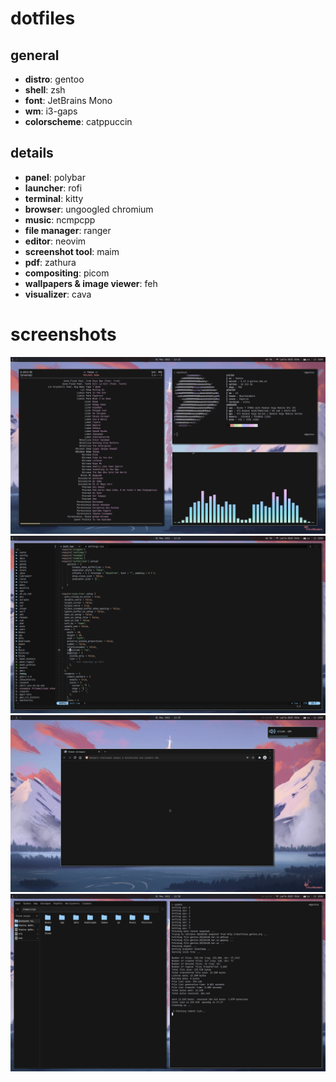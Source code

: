 dotfiles
========
## general
- **distro**: gentoo
- **shell**: zsh
- **font**: JetBrains Mono
- **wm**: i3-gaps
- **colorscheme**: catppuccin

## details
- **panel**: polybar
- **launcher**: rofi
- **terminal**: kitty
- **browser**: ungoogled chromium
- **music**: ncmpcpp
- **file manager**: ranger
- **editor**: neovim
- **screenshot tool**: maim
- **pdf**: zathura
- **compositing**: picom
- **wallpapers & image viewer**: feh
- **visualizer**: cava

screenshots
===========
![Скриншот 1](https://github.com/nagatoxxx/dots/blob/main/pictures/screenshots/1.png)
![Скриншот 2](https://github.com/nagatoxxx/dots/blob/main/pictures/screenshots/2.png)
![Скриншот 3](https://github.com/nagatoxxx/dots/blob/main/pictures/screenshots/3.png)
![Скриншот 4](https://github.com/nagatoxxx/dots/blob/main/pictures/screenshots/4.png)

